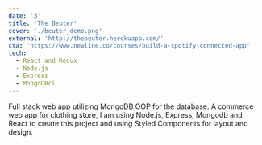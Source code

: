 ```yaml
---
date: '3'
title: 'The Beuter'
cover: './beuter_demo.png'
external: 'http://thebeuter.herokuapp.com/'
cta: 'https://www.newline.co/courses/build-a-spotify-connected-app'
tech:
  - React and Redux
  - Node.js
  - Express
  - MongoDBcl
---
```


Full stack web app utilizing MongoDB OOP for the database. A commerce web app for clothing store, I am using Node.js, Express, Mongodb and React to create this project and using Styled Components for layout and design.

